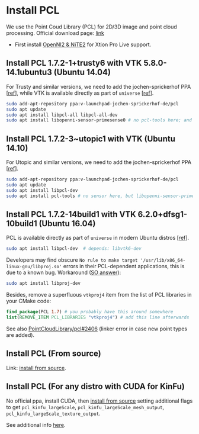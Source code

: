 # Install PCL

We use the Point Coud Library (PCL) for 2D/3D image and point cloud processing. Official download page: [link](http://pointclouds.org/)

- First install [OpenNI2 & NiTE2](install-openni-nite.md) for Xtion Pro Live support.

## Install PCL 1.7.2-1+trusty6 with VTK 5.8.0-14.1ubuntu3 (Ubuntu 14.04)

For Trusty and similar versions, we need to add the jochen-sprickerhof PPA [[ref](https://launchpad.net/~v-launchpad-jochen-sprickerhof-de/+archive/ubuntu/pcl)], while VTK is available directly as part of `universe` [[ref](http://packages.ubuntu.com/source/trusty/vtk)].

```bash
sudo add-apt-repository ppa:v-launchpad-jochen-sprickerhof-de/pcl
sudo apt update
sudo apt install libpcl-all libpcl-all-dev
sudo apt install libopenni-sensor-primesense0 # no pcl-tools here; and libopenni-sensor-pointclouds0 cannot be installed simultaneously.
```

## Install PCL 1.7.2-3~utopic1 with VTK (Ubuntu 14.10)

For Utopic and similar versions, we need to add the jochen-sprickerhof PPA [[ref](https://launchpad.net/~v-launchpad-jochen-sprickerhof-de/+archive/ubuntu/pcl)].

```bash
sudo add-apt-repository ppa:v-launchpad-jochen-sprickerhof-de/pcl
sudo apt update
sudo apt install libpcl-dev
sudo apt install pcl-tools # no sensor here, but libopenni-sensor-primesense0 may be found elsewhere
```

## Install PCL 1.7.2-14build1 with VTK 6.2.0+dfsg1-10build1 (Ubuntu 16.04)

PCL is available directly as part of `universe` in modern Ubuntu distros [[ref](https://launchpad.net/ubuntu/+source/pcl)].

```bash
sudo apt install libpcl-dev  # depends: libvtk6-dev
```

Developers may find obscure `No rule to make target '/usr/lib/x86_64-linux-gnu/libproj.so'` errors in their PCL-dependent applications, this is due to a known bug. Workaround ([SO answer](https://stackoverflow.com/a/40034779)):

```bash
sudo apt install libproj-dev
```

Besides, remove a superfluous `vtkproj4` item from the list of PCL libraries in your CMake code:

```cmake
find_package(PCL 1.7) # you probably have this around somewhere
list(REMOVE_ITEM PCL_LIBRARIES "vtkproj4") # add this line afterwards
```

See also [PointCloudLibrary/pcl#2406](https://github.com/PointCloudLibrary/pcl/issues/2406#issuecomment-428101801) (linker error in case new point types are added).

## Install PCL (From source)

Link: [install from source](http://pointclouds.org/documentation/tutorials/compiling_pcl_posix.php).

## Install PCL (For any distro with CUDA for KinFu)

No official ppa, install CUDA, then [install from source](http://pointclouds.org/documentation/tutorials/compiling_pcl_posix.php) setting additional flags to get `pcl_kinfu_largeScale`, `pcl_kinfu_largeScale_mesh_output`, `pcl_kinfu_largeScale_texture_output`.

See additional info [here](https://david-estevez.gitbooks.io/install-guides/content/01_pcl_cuda.html).
